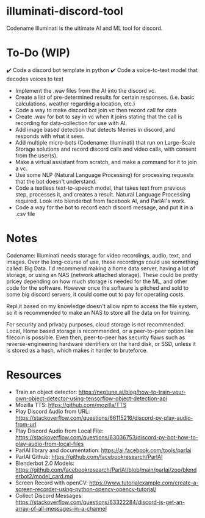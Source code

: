 # illuminati-discord-tool
Codename Illuminati is the ultimate AI and ML tool for discord.

# To-Do (WIP)
✔️ Code a discord bot template in python
✔️ Code a voice-to-text model that decodes voices to text
- Implement the .wav files from the AI into the discord vc.
- Create a list of pre-determined results for certain responses. (i.e. basic calculations, weather regarding a location, etc.)
- Code a way to make discord bot join vc then record call for data
- Create .wav for bot to say in vc when it joins stating that the call is recording for data-collection for use with AI. 
- Add image based detection that detects Memes in discord, and responds with what it sees.
- Add multiple micro-bots (Codename: Illuminati) that run on Large-Scale Storage solutions and record discord calls and video calls, with consent from the user(s).
- Make a virtual assistant from scratch, and make a command for it to join a vc.
- Use some NLP (Natural Language Processing) for processing requests that the bot doesn't understand.
- Code a textless text-to-speech model, that takes text from previous step, processes it, and creates a result. Natural Language Processing required. Look into blenderbot from facebook AI, and ParlAI's work.
- Code a way for the bot to record each discord message, and put it in a .csv file

# Notes
Codename: Illuminati needs storage for video recordings, audio, text, and images. Over the long-course of use, these recordings could use something called: Big Data. I'd recommend making a home data server, having a lot of storage, or using an NAS (network attached storage). These could be pretty pricey depending on how much storage is needed for the ML, and other code for the software. However once the software is pitched and sold to some big discord servers, it could come out to pay for operating costs.

Repl.it based on my knowledge doesn't allow npm to access the file system, so it is recommended to make an NAS to store all the data on for training.

For security and privacy purposes, cloud storage is not recommended. Local, Home based storage is recommended, or a peer-to-peer option like filecoin is possible. Even then, peer-to-peer has security flaws such as reverse-engineering hardware identifiers on the hard disk, or SSD, unless it is stored as a hash, which makes it harder to bruteforce.

# Resources

- Train an object detector: https://neptune.ai/blog/how-to-train-your-own-object-detector-using-tensorflow-object-detection-api
- Mozilla TTS: https://github.com/mozilla/TTS
- Play Discord Audio from URL: https://stackoverflow.com/questions/66115216/discord-py-play-audio-from-url
- Play Discord Audio from Local File: https://stackoverflow.com/questions/63036753/discord-py-bot-how-to-play-audio-from-local-files
- ParlAI library and documentation: https://ai.facebook.com/tools/parlai
- ParlAI Github: https://github.com/facebookresearch/ParlAI
- Blenderbot 2.0 Models: https://github.com/facebookresearch/ParlAI/blob/main/parlai/zoo/blenderbot2/model_card.md
- Screen Record with openCV: https://www.tutorialexample.com/create-a-screen-recorder-using-python-opencv-opencv-tutorial/
- Collect Discord Messages: https://stackoverflow.com/questions/63322284/discord-js-get-an-array-of-all-messages-in-a-channel
